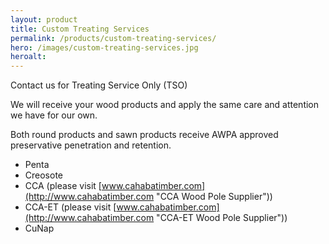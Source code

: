 ```yaml
---
layout: product
title: Custom Treating Services
permalink: /products/custom-treating-services/
hero: /images/custom-treating-services.jpg
heroalt: 
---
```

Contact us for Treating Service Only (TSO)

We will receive your wood products and apply the same care and attention we have for our own.

Both round products and sawn products receive AWPA approved preservative penetration and retention.

* Penta
* Creosote
* CCA (please visit [www.cahabatimber.com](http://www.cahabatimber.com "CCA Wood Pole Supplier"))
* CCA-ET (please visit [www.cahabatimber.com](http://www.cahabatimber.com "CCA-ET Wood Pole Supplier"))
* CuNap